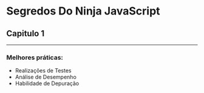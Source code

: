 # Segredos Do Ninja JavaScript

## Capitulo 1
---------------
### Melhores práticas:
* Realizações de Testes
* Análise de Desempenho
* Habilidade de Depuração


